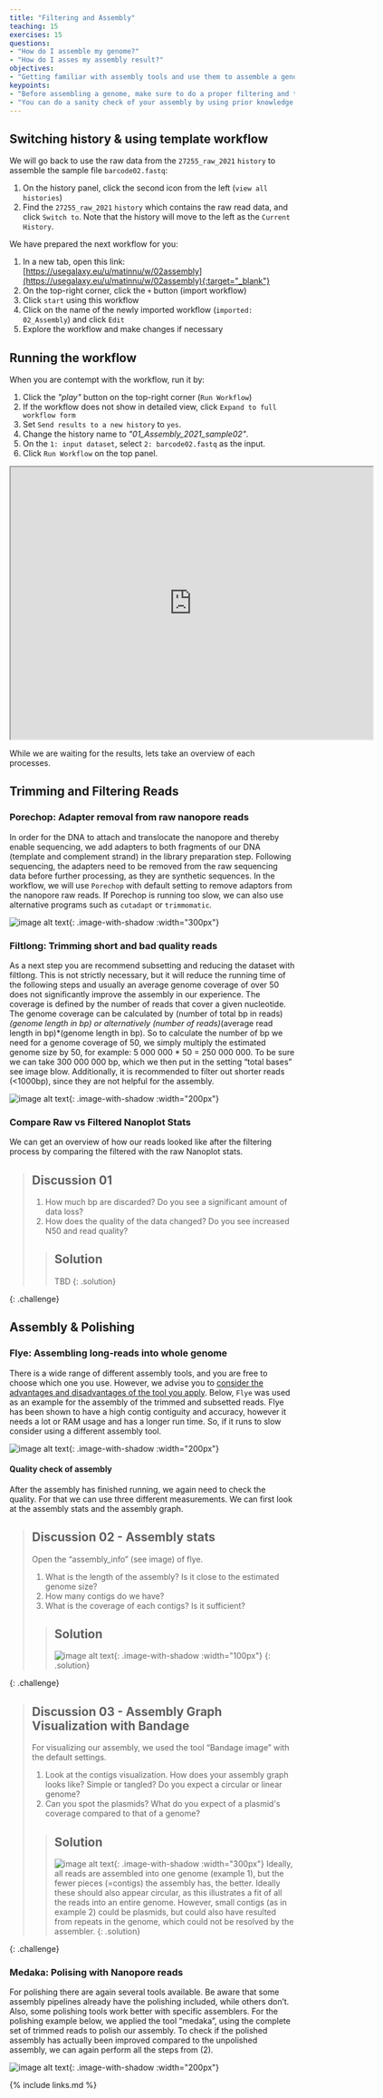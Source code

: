 ```yaml
---
title: "Filtering and Assembly"
teaching: 15
exercises: 15
questions:
- "How do I assemble my genome?"
- "How do I asses my assembly result?"
objectives:
- "Getting familiar with assembly tools and use them to assemble a genome"
keypoints:
- "Before assembling a genome, make sure to do a proper filtering and trimming to achieve the best assembly possible. There are various algorithm and tools to assemble and polish your genome. Decide which one suits your need."
- "You can do a sanity check of your assembly by using prior knowledge such as: (1) expected genome size, (2) expected structure of the genome (circular or linear), (3) compare contigs length and depth distribution, and (4) make sense of the assembly graph. From this information, you can decide whether you need to add more depths (by re-sequencing) or do another run if the result is too fragmented."
---
```

## Switching history & using template workflow
We will go back to use the raw data from the `27255_raw_2021` `history` to assemble the sample file `barcode02.fastq`:
1. On the history panel, click the second icon from the left (`view all histories`)
2. Find the `27255_raw_2021` `history` which contains the raw read data, and click `Switch to`. Note that the history will move to the left as the `Current History`.

We have prepared the next workflow for you:
1. In a new tab, open this link: [https://usegalaxy.eu/u/matinnu/w/02assembly](https://usegalaxy.eu/u/matinnu/w/02assembly){:target="_blank"}
2. On the top-right corner, click the `+` button (import workflow) 
3. Click `start` using this workflow
4. Click on the name of the newly imported workflow (`imported: 02_Assembly`) and click `Edit`
5. Explore the workflow and make changes if necessary

## Running the workflow
When you are contempt with the workflow, run it by:
1. Click the _"play"_ button on the top-right corner (`Run Workflow`)
2. If the workflow does not show in detailed view, click `Expand to full workflow form`
3. Set `Send results to a new history` to `yes`. 
4. Change the history name to _"01_Assembly_2021_sample02"_.
5. On the `1: input dataset`, select `2: barcode02.fastq` as the input.
6. Click `Run Workflow` on the top panel.

<iframe src="https://drive.google.com/file/d/1VCbLh9V-k5BiWqKMp756HZ2BErXC-aZV/preview" width="640" height="480" allow="autoplay"></iframe>

While we are waiting for the results, lets take an overview of each processes.

## Trimming and Filtering Reads
### Porechop: Adapter removal from raw nanopore reads
In order for the DNA to attach and translocate the nanopore and thereby enable sequencing, we add adapters to both fragments of our DNA (template and complement strand) in the library preparation step. Following sequencing, the adapters need to be removed from the raw sequencing data before further processing, as they are synthetic sequences. In the workflow, we will use `Porechop` with default setting to remove adaptors from the nanopore raw reads. If Porechop is running too slow, we can also use alternative programs such as `cutadapt` or `trimmomatic`. 

![image alt text](https://raw.githubusercontent.com/matinnuhamunada/27255_week_11/gh-pages/fig/01_porechop.png){: .image-with-shadow :width="300px"}

### Filtlong: Trimming short and bad quality reads
As a next step you are recommend subsetting and reducing the dataset with filtlong. This is not strictly necessary, but it will reduce the running time of the following steps and usually an average genome coverage of over 50 does not significantly improve the assembly in our experience. The coverage is defined by the number of reads that cover a given nucleotide. The genome coverage can be calculated by (number of total bp in reads)*(genome length in bp) or alternatively (number of reads)*(average read length in bp)*(genome length in bp). So to calculate the number of bp we need for a genome coverage of 50, we simply multiply the estimated genome size by 50, for example: 5 000 000 * 50 = 250 000 000. To be sure we can take 300 000 000 bp, which we then put in the setting “total bases” see image blow. Additionally, it is recommended to filter out shorter reads (<1000bp), since they are not helpful for the assembly.

![image alt text](https://raw.githubusercontent.com/matinnuhamunada/27255_week_11/gh-pages/fig/02_filtlong.png){: .image-with-shadow :width="200px"}

### Compare Raw vs Filtered Nanoplot Stats
We can get an overview of how our reads looked like after the filtering process by comparing the filtered with the raw Nanoplot stats.

> ## Discussion 01
> 1. How much bp are discarded? Do you see a significant amount of data loss?
> 2. How does the quality of the data changed? Do you see increased N50 and read quality?
>
> > ## Solution
> >
> > TBD
> {: .solution}
>
{: .challenge}

## Assembly & Polishing
### Flye: Assembling long-reads into whole genome
There is a wide range of different assembly tools, and you are free to choose which one you use. However, we advise you to [consider the advantages and disadvantages of the tool you apply](https://f1000research.com/articles/8-2138). Below, `Flye` was used as an example for the assembly of the trimmed and subsetted reads. Flye has been shown to have a high contig contiguity and accuracy, however it needs a lot or RAM usage and has a longer run time. So, if it runs to slow consider using a different assembly tool.

![image alt text](https://raw.githubusercontent.com/matinnuhamunada/27255_week_11/gh-pages/fig/04_flye.png){: .image-with-shadow :width="200px"}

#### Quality check of assembly
After the assembly has finished running, we again need to check the quality. For that we can use three different measurements. We can first look at the assembly stats and the assembly graph.

> ## Discussion 02 - Assembly stats
> Open the “assembly_info” (see image) of flye. 
> 1. What is the length of the assembly? Is it close to the estimated genome size?
> 2. How many contigs do we have?
> 3. What is the coverage of each contigs? Is it sufficient?
>
> > ## Solution
> >
> > ![image alt text](https://raw.githubusercontent.com/matinnuhamunada/27255_week_11/gh-pages/fig/04-01_flye.png){: .image-with-shadow :width="100px"}
> {: .solution}
>
{: .challenge}

> ## Discussion 03 - Assembly Graph Visualization with Bandage
> For visualizing our assembly, we used the tool “Bandage image” with the default settings.
> 1. Look at the contigs visualization. How does your assembly graph looks like? Simple or tangled? Do you expect a circular or linear genome?
> 2. Can you spot the plasmids? What do you expect of a plasmid's coverage compared to that of a genome?
>
> > ## Solution
> > ![image alt text](https://raw.githubusercontent.com/matinnuhamunada/27255_week_11/gh-pages/fig/05-1_bandage.png){: .image-with-shadow :width="300px"}
> > Ideally, all reads are assembled into one genome (example 1), but the fewer pieces (=contigs) the assembly has, the better. Ideally these should also appear circular, as this illustrates a fit of all the reads into an entire genome. However, small contigs (as in example 2) could be plasmids, but could also have resulted from repeats in the genome, which could not be resolved by the assembler.
> {: .solution}
>
{: .challenge}

### Medaka: Polising with Nanopore reads
For polishing there are again several tools available. Be aware that some assembly pipelines already have the polishing included, while others don’t. Also, some polishing tools work better with specific assemblers. For the polishing example below, we applied the tool “medaka”, using the complete set of trimmed reads to polish our assembly. To check if the polished assembly has actually been improved compared to the unpolished assembly, we can again perform all the steps from (2). 

![image alt text](https://raw.githubusercontent.com/matinnuhamunada/27255_week_11/gh-pages/fig/06_medaka.png){: .image-with-shadow :width="200px"}

{% include links.md %}

